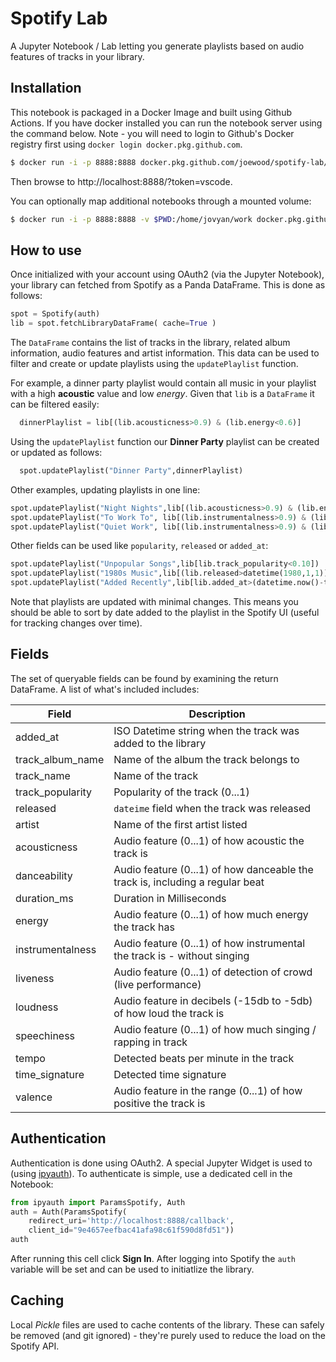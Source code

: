 # Spotify Lab

A Jupyter Notebook / Lab letting you generate playlists based on audio features of tracks in your library.


## Installation

This notebook is packaged in a Docker Image and built using Github Actions. If you have docker installed you can run the notebook server using the command below. Note - you will need to login to Github's Docker registry first using `docker login docker.pkg.github.com`.
  
```bash
$ docker run -i -p 8888:8888 docker.pkg.github.com/joewood/spotify-lab/main:latest
```

Then browse to http://localhost:8888/?token=vscode.

You can optionally map additional notebooks through a mounted volume:

```bash
$ docker run -i -p 8888:8888 -v $PWD:/home/jovyan/work docker.pkg.github.com/joewood/spotify-lab/main:latest
```


## How to use

Once initialized with your account using OAuth2 (via the Jupyter Notebook), your library can fetched from Spotify as a Panda DataFrame. This is done as follows:

```python
spot = Spotify(auth)
lib = spot.fetchLibraryDataFrame( cache=True )
```

The `DataFrame` contains the list of tracks in the library, related album information, audio features and artist information. This data can be used to filter and create or update playlists using the `updatePlaylist` function.

For example, a dinner party playlist would contain all music in your playlist with a high **acoustic** value and low _energy_. Given that `lib` is a `DataFrame` it can be filtered easily:

```python
  dinnerPlaylist = lib[(lib.acousticness>0.9) & (lib.energy<0.6)]
```

Using the `updatePlaylist` function our **Dinner Party** playlist can be created or updated as follows:

```python
  spot.updatePlaylist("Dinner Party",dinnerPlaylist)
```

Other examples, updating playlists in one line:

```python
spot.updatePlaylist("Night Nights",lib[(lib.acousticness>0.9) & (lib.energy<0.3) & (lib.danceability<0.3)])
spot.updatePlaylist("To Work To", lib[(lib.instrumentalness>0.9) & (lib.energy>0.6)])
spot.updatePlaylist("Quiet Work", lib[(lib.instrumentalness>0.9) & (lib.danceability<0.6)  (lib.energy>0.3) ])
```

Other fields can be used like `popularity`, `released` or `added_at`:

```python
spot.updatePlaylist("Unpopular Songs",lib[lib.track_popularity<0.10])
spot.updatePlaylist("1980s Music",lib[(lib.released>datetime(1980,1,1)) & (lib.released<datetime(1990,1,1))])
spot.updatePlaylist("Added Recently",lib[lib.added_at>(datetime.now()-timedelta(days=60)).isoformat()])
```

Note that playlists are updated with minimal changes. This means you should be able to sort by date added to the playlist in the Spotify UI (useful for tracking changes over time).

## Fields

The set of queryable fields can be found by examining the return DataFrame. A list of what's included includes:

| Field            | Description                                                                   |
| ---------------- | ----------------------------------------------------------------------------- |
| added_at         | ISO Datetime string when the track was added to the library                   |
| track_album_name | Name of the album the track belongs to                                        |
| track_name       | Name of the track                                                             |
| track_popularity | Popularity of the track (0...1)                                               |
| released         | `dateime` field when the track was released                                   |
| artist           | Name of the first artist listed                                               |
| acousticness     | Audio feature (0...1) of how acoustic the track is                            |
| danceability     | Audio feature (0...1) of how danceable the track is, including a regular beat |
| duration_ms      | Duration in Milliseconds                                                      |
| energy           | Audio feature (0...1) of how much energy the track has                        |
| instrumentalness | Audio feature (0...1) of how instrumental the track is - without singing      |
| liveness         | Audio feature (0...1) of detection of crowd (live performance)                |
| loudness         | Audio feature in decibels (-15db to -5db) of how loud the track is            |
| speechiness      | Audio feature (0...1) of how much singing / rapping in track                  |
| tempo            | Detected beats per minute in the track                                        |
| time_signature   | Detected time signature                                                       |
| valence          | Audio feature in the range (0...1) of how positive the track is               |

## Authentication

Authentication is done using OAuth2. A special Jupyter Widget is used to (using [ipyauth](https://oscar6echo.gitlab.io/ipyauth/)). To authenticate is simple, use a dedicated cell in the Notebook:

```python
from ipyauth import ParamsSpotify, Auth
auth = Auth(ParamsSpotify(
    redirect_uri='http://localhost:8888/callback',
    client_id="9e4657eefbac41afa98c61f590d8fd51"))
auth
```

After running this cell click **Sign In**. After logging into Spotify the `auth` variable will be set and can be used to initiatlize the library.

## Caching

Local _Pickle_ files are used to cache contents of the library. These can safely be removed (and git ignored) - they're purely used to reduce the load on the Spotify API.

